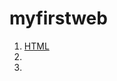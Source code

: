 # myfirstweb
<!doctype html>
<html>
<head>
  <title>web</title>
  <meta charset="utf-8">
</head>

<body>
  <ol>
    <li><a href ="1.html">HTML</a></li>
    <li><a href ="2.html"CSS</a></li>
    <li><a href ="3.html"JavaScript</a></li>
  </ol>

</body>

</html>
